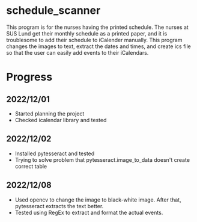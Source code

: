 # schedule_scanner

This program is for the nurses having the printed schedule. The nurses at SUS Lund get their monthly schedule as a printed paper, and it is troublesome to add their schedule to iCalender manually.
This program changes the images to text, extract the dates and times, and create ics file so that the user can easily add events to their iCalendars.

# Progress

## 2022/12/01
- Started planning the project
- Checked icalendar library and tested

## 2022/12/02
- Installed pytesseract and tested
- Trying to solve problem that pytesseract.image_to_data doesn't create correct table

## 2022/12/08
- Used opencv to change the image to black-white image. After that, pytesseract extracts the text better.
- Tested using RegEx to extract and format the actual events.
